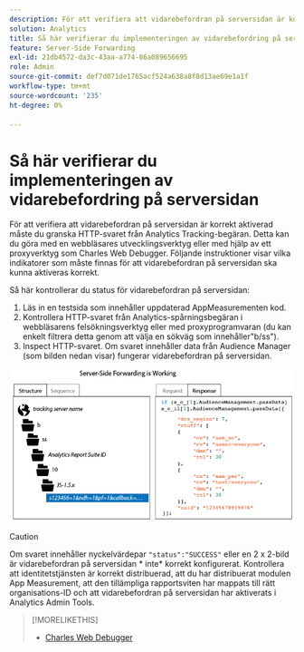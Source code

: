```yaml
---
description: För att verifiera att vidarebefordran på serversidan är korrekt aktiverad måste du granska HTTP-svaret från Analytics Tracking-begäran. Instruktionerna visar vilka indikatorer som måste finnas för att vidarebefordran på serversidan ska kunna aktiveras korrekt.
solution: Analytics
title: Så här verifierar du implementeringen av vidarebefordring på serversidan
feature: Server-Side Forwarding
exl-id: 21db4572-da3c-43aa-a774-86a089656695
role: Admin
source-git-commit: def7d071de1765acf524a638a8f8d13ae69e1a1f
workflow-type: tm+mt
source-wordcount: '235'
ht-degree: 0%

---
```


# Så här verifierar du implementeringen av vidarebefordring på serversidan

För att verifiera att vidarebefordran på serversidan är korrekt aktiverad måste du granska HTTP-svaret från Analytics Tracking-begäran. Detta kan du göra med en webbläsares utvecklingsverktyg eller med hjälp av ett proxyverktyg som Charles Web Debugger. Följande instruktioner visar vilka indikatorer som måste finnas för att vidarebefordran på serversidan ska kunna aktiveras korrekt.

Så här kontrollerar du status för vidarebefordran på serversidan:

1. Läs in en testsida som innehåller uppdaterad AppMeasurementen kod.
1. Kontrollera HTTP-svaret från Analytics-spårningsbegäran i webbläsarens felsökningsverktyg eller med proxyprogramvaran (du kan enkelt filtrera detta genom att välja en sökväg som innehåller&quot;b/ss&quot;).
1. Inspect HTTP-svaret. Om svaret innehåller data från Audience Manager (som bilden nedan visar) fungerar vidarebefordran på serversidan.

![](/help/admin/admin/c-manage-report-suites/c-edit-report-suites/general/c-server-side-forwarding/assets/ssf-succeed.png)

>[!CAUTION]
>
>Om svaret innehåller nyckelvärdepar `"status":"SUCCESS"` eller en 2 x 2-bild är vidarebefordran på serversidan * inte* korrekt konfigurerat. Kontrollera att identitetstjänsten är korrekt distribuerad, att du har distribuerat modulen App Measurement, att den tillämpliga rapportsviten har mappats till rätt organisations-ID och att vidarebefordran på serversidan har aktiverats i Analytics Admin Tools.

>[!MORELIKETHIS]
>
>* [Charles Web Debugger](https://www.charlesproxy.com/)
